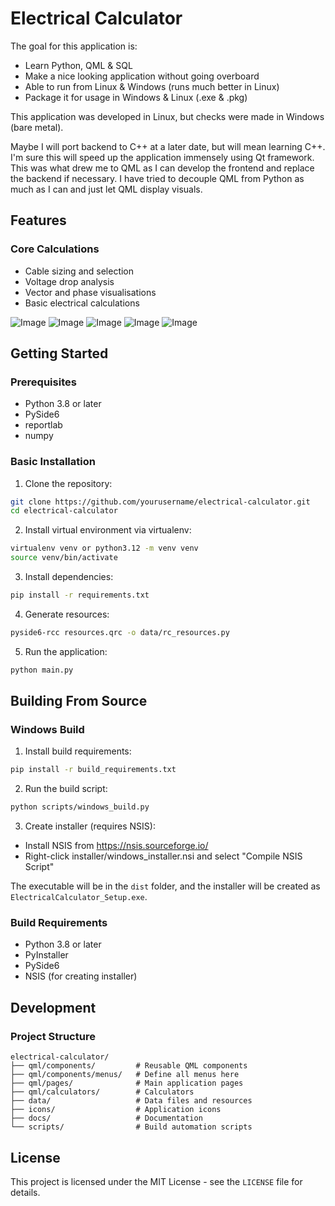 # Electrical Calculator

The goal for this application is:

- Learn Python, QML & SQL
- Make a nice looking application without going overboard
- Able to run from Linux & Windows (runs much better in Linux)
- Package it for usage in Windows & Linux (.exe & .pkg)

This application was developed in Linux, but checks were made in Windows (bare metal).

Maybe I will port backend to C++ at a later date, but will mean learning C++. I'm sure this will speed up the application immensely using Qt framework. This was what drew me to QML as I can develop the frontend and replace the backend if necessary.  I have tried to decouple QML from Python as much as I can and just let QML display visuals.

## Features

### Core Calculations
- Cable sizing and selection
- Voltage drop analysis
- Vector and phase visualisations
- Basic electrical calculations

![Image](https://github.com/user-attachments/assets/857b621f-27da-4ad1-b36b-dfe8c9cc05e4)
![Image](https://github.com/user-attachments/assets/1f5ff68a-f3c8-4837-97db-bd3b9b2aa37f)
![Image](https://github.com/user-attachments/assets/e7a5ce45-a5d3-4e9e-b1b9-0734e8d3b352)
![Image](https://github.com/user-attachments/assets/a09813e2-0783-4222-b283-362717a21894)
![Image](https://github.com/user-attachments/assets/21a0b445-ecd2-4efb-bd03-57c7c6fb5ac1)

## Getting Started

### Prerequisites
- Python 3.8 or later
- PySide6
- reportlab
- numpy

### Basic Installation

1. Clone the repository:
```bash
git clone https://github.com/yourusername/electrical-calculator.git
cd electrical-calculator
```

2. Install virtual environment via virtualenv:

```bash
virtualenv venv or python3.12 -m venv venv
source venv/bin/activate
```

3. Install dependencies:
```bash
pip install -r requirements.txt
```

4. Generate resources:
```bash
pyside6-rcc resources.qrc -o data/rc_resources.py
```

5. Run the application:
```bash
python main.py
```

## Building From Source

### Windows Build

1. Install build requirements:
```bash
pip install -r build_requirements.txt
```

2. Run the build script:
```bash
python scripts/windows_build.py
```

3. Create installer (requires NSIS):
- Install NSIS from https://nsis.sourceforge.io/
- Right-click installer/windows_installer.nsi and select "Compile NSIS Script"

The executable will be in the `dist` folder, and the installer will be created as `ElectricalCalculator_Setup.exe`.

### Build Requirements
- Python 3.8 or later
- PyInstaller
- PySide6
- NSIS (for creating installer)

## Development

### Project Structure
```
electrical-calculator/
├── qml/components/         # Reusable QML components
├── qml/components/menus/   # Define all menus here
├── qml/pages/              # Main application pages
├── qml/calculators/        # Calculators
├── data/                   # Data files and resources
├── icons/                  # Application icons
├── docs/                   # Documentation
└── scripts/                # Build automation scripts
```

## License
This project is licensed under the MIT License - see the `LICENSE` file for details.